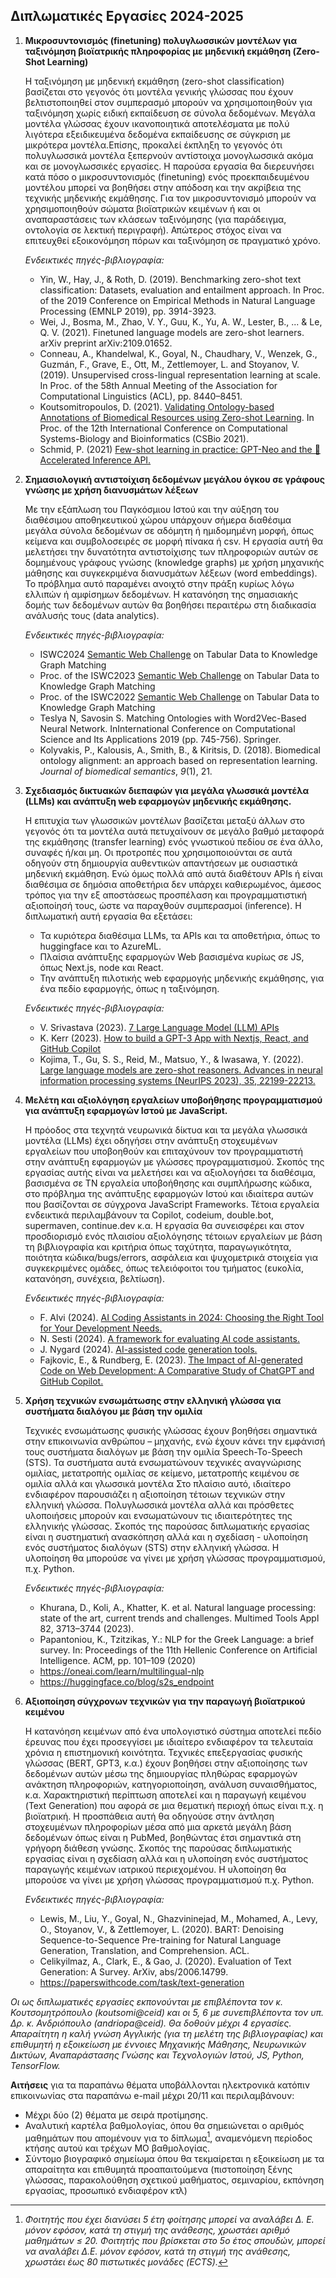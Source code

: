 ## Διπλωματικές Εργασίες 2024-2025


1. **Μικροσυντονισμός (finetuning) πολυγλωσσικών μοντέλων για ταξινόμηση βιοϊατρικής πληροφορίας με μηδενική εκμάθηση (Zero-Shot Learning)**

    Η ταξινόμηση με μηδενική εκμάθηση (zero-shot classification) βασίζεται στο γεγονός ότι μοντέλα γενικής γλώσσας που έχουν βελτιστοποιηθεί στον συμπερασμό μπορούν να χρησιμοποιηθούν για ταξινόμηση χωρίς ειδική εκπαίδευση σε σύνολα δεδομένων. Μεγάλα μοντέλα γλώσσας έχουν ικανοποιητικά αποτελέσματα με πολύ λιγότερα εξειδικευμένα δεδομένα εκπαίδευσης σε σύγκριση με μικρότερα μοντέλα.Επίσης, προκαλεί έκπληξη το γεγονός ότι πολυγλωσσικά μοντέλα ξεπερνούν αντίστοιχα μονογλωσσικά ακόμα και σε μονογλωσσικές εργασίες. Η παρούσα εργασία θα διερευνήσει κατά πόσο ο μικροσυντονισμός (finetuning) ενός προεκπαιδευμένου μοντέλου μπορεί να βοηθήσει στην απόδοση και την ακρίβεια της τεχνικής μηδενικής εκμάθησης. Για τον μικροσυντονισμό μπορούν να χρησιμοποιηθούν σώματα βιοϊατρικών κειμένων ή και οι αναπαραστάσεις των κλάσεων ταξινόμησης (για παράδειγμα, οντολογία σε λεκτική περιγραφή). Απώτερος στόχος είναι να επιτευχθεί εξοικονόμηση πόρων και ταξινόμηση σε πραγματικό χρόνο. 

    *Ενδεικτικές πηγές-βιβλιογραφία:*
    
    - Yin, W., Hay, J., & Roth, D. (2019). Benchmarking zero-shot text classification: Datasets, evaluation and entailment approach. In Proc. of the 2019 Conference on Empirical Methods in Natural Language Processing (EMNLP 2019), pp. 3914-3923.
    - Wei, J., Bosma, M., Zhao, V. Y., Guu, K., Yu, A. W., Lester, B., ... & Le, Q. V. (2021). Finetuned language models are zero-shot learners. arXiv preprint arXiv:2109.01652. 
    - Conneau, A., Khandelwal, K., Goyal, N., Chaudhary, V., Wenzek, G., Guzmán, F., Grave, E., Ott, M., Zettlemoyer, L. and Stoyanov, V. (2019). Unsupervised cross-lingual representation learning at scale. In Proc. of the 58th Annual Meeting of the Association for Computational Linguistics (ACL), pp. 8440–8451.
    - Koutsomitropoulos, D. (2021). [Validating Ontology-based Annotations of Biomedical Resources using Zero-shot Learning](/pdf/csbio2021.pdf). In Proc. of the 12th International Conference on Computational Systems-Biology and Bioinformatics (CSBio 2021). 
    - Schmid, P. (2021) [Few-shot learning in practice: GPT-Neo and the 🤗 Accelerated Inference API.](https://huggingface.co/blog/few-shot-learning-gpt-neo-and-inference-api)

 
2. **Σημασιολογική αντιστοίχιση δεδομένων μεγάλου όγκου σε γράφους γνώσης με χρήση διανυσμάτων λέξεων**

    Με την εξάπλωση του Παγκόσμιου Ιστού και την αύξηση του διαθέσιμου αποθηκευτικού χώρου υπάρχουν σήμερα διαθέσιμα μεγάλα σύνολα δεδομένων σε αδόμητη ή ημιδομημένη μορφή, όπως κείμενα και συμβολοσειρές σε μορφή πίνακα ή csv. Η εργασία αυτή θα μελετήσει την δυνατότητα αντιστοίχισης των πληροφοριών αυτών σε δομημένους γράφους γνώσης (knowledge graphs) με χρήση μηχανικής μάθησης και συγκεκριμένα διανυσμάτων λέξεων (word embeddings). Το πρόβλημα αυτό παραμένει ανοιχτό στην πράξη κυρίως λόγω ελλιπών ή αμφίσημων δεδομένων. Η κατανόηση της σημασιακής δομής των δεδομένων αυτών θα βοηθήσει περαιτέρω στη διαδικασία ανάλυσής τους (data analytics).
   
    *Ενδεικτικές πηγές-βιβλιογραφία:*
   
    - ISWC2024 [Semantic Web Challenge](https://sem-tab-challenge.github.io/2024/) on Tabular Data to Knowledge Graph Matching
    - Proc. of the ISWC2023 [Semantic Web Challenge](https://ceur-ws.org/Vol-3557/) on Tabular Data to Knowledge Graph Matching
    - Proc. of the ISWC2022 [Semantic Web Challenge](https://ceur-ws.org/Vol-3320/) on Tabular Data to Knowledge Graph Matching
    - Teslya N, Savosin S. Matching Ontologies with Word2Vec-Based Neural Network. InInternational Conference on Computational Science and Its Applications 2019  (pp. 745-756). Springer.
    - Kolyvakis, P., Kalousis, A., Smith, B., & Kiritsis, D. (2018). Biomedical ontology alignment: an approach based on representation learning. *Journal of biomedical semantics*, *9*(1), 21.


3. **Σχεδιασμός δικτυακών διεπαφών για μεγάλα γλωσσικά μοντέλα (LLMs) και ανάπτυξη web εφαρμογών μηδενικής εκμάθησης.**  
	
	Η επιτυχία των γλωσσικών μοντέλων βασίζεται μεταξύ άλλων στο γεγονός ότι τα μοντέλα αυτά πετυχαίνουν σε μεγάλο βαθμό μεταφορά της εκμάθησης (transfer learning) ενός γνωστικού πεδίου σε ένα άλλο, συναφές ή/και μη. Οι προτροπές που χρησιμοποιούνται σε αυτά οδηγούν στη δημιουργία αυθεντικών απαντήσεων με ουσιαστικά μηδενική εκμάθηση. Ενώ όμως πολλά από αυτά διαθέτουν APIs ή είναι διαθέσιμα σε δημόσια αποθετήρια δεν υπάρχει καθιερωμένος, άμεσος τρόπος για την εξ αποστάσεως προσπέλαση και προγραμματιστική αξιοποίησή τους, ώστε να παραχθούν συμπερασμοί (inference). Η διπλωματική αυτή εργασία θα εξετάσει:
	- Τα κυριότερα διαθέσιμα LLMs, τα APIs και τα αποθετήρια, όπως το huggingface και το AzureML.
	- Πλαίσια ανάπτυξης εφαρμογών Web βασισμένα κυρίως σε JS, όπως Next.js, node και React.
	- Την ανάπτυξη πιλοτικής web εφαρμογής μηδενικής εκμάθησης, για ένα πεδίο εφαρμογής, όπως η ταξινόμηση. 


	*Ενδεικτικές πηγές-βιβλιογραφία:*

	- V. Srivastava (2023). [7 Large Language Model (LLM) APIs](https://nordicapis.com/7-large-language-model-llm-apis/)
	- K. Kerr (2023). [How to build a GPT-3 App with Nextjs, React, and GitHub Copilot](https://github.blog/developer-skills/github/how-to-build-a-gpt-3-app-with-nextjs-react-and-github-copilot/)
	- Kojima, T., Gu, S. S., Reid, M., Matsuo, Y., & Iwasawa, Y. (2022). [Large language models are zero-shot reasoners. Advances in neural information processing systems (NeurIPS 2023), 35, 22199-22213.](https://proceedings.neurips.cc/paper_files/paper/2022/file/8bb0d291acd4acf06ef112099c16f326-Paper-Conference.pdf)


4. **Μελέτη και αξιολόγηση εργαλείων υποβοήθησης προγραμματισμού για ανάπτυξη εφαρμογών Ιστού με JavaScript.**

   Η πρόοδος στα τεχνητά νευρωνικά δίκτυα και τα μεγάλα γλωσσικά μοντέλα (LLMs) έχει οδηγήσει στην ανάπτυξη στοχευμένων εργαλείων που υποβοηθούν και επιταχύνουν τον προγραμματιστή στην ανάπτυξη εφαρμογών με γλώσσες προγραμματισμού. Σκοπός της εργασίας αυτής είναι να μελετήσει και να αξιολογήσει τα διαθέσιμα, βασισμένα σε ΤΝ εργαλεία υποβοήθησης και συμπλήρωσης κώδικα, στο πρόβλημα της ανάπτυξης εφαρμογών Ιστού και ιδιαίτερα αυτών που βασίζονται σε σύγχρονα JavaScript Frameworks. Τέτοια εργαλεία ενδεικτικά περιλαμβάνουν τα Copilot, codeium, double.bot, supermaven, continue.dev κ.α. Η εργασία θα συνεισφέρει και στον προσδιορισμό ενός πλαισίου αξιολόγησης τέτοιων εργαλείων με βάση τη βιβλιογραφία και κριτήρια όπως ταχύτητα, παραγωγικότητα, ποιότητα κώδικα/bugs/errors, ασφάλεια και ψυχομετρικά στοιχεία για συγκεκριμένες ομάδες, όπως τελειόφοιτοι του τμήματος (ευκολία, κατανόηση, συνέχεια, βελτίωση).
    
    *Ενδεικτικές πηγές-βιβλιογραφία:*

    - F. Alvi (2024). [AI Coding Assistants in 2024: Choosing the Right Tool for Your Development Needs.](https://opencv.org/blog/ai-coding-assistants/)
    - N. Sesti (2024). [A framework for evaluating AI code assistants.](https://blog.continue.dev/a-framework-for-evaluating-ai-code-assistants/)
    - J. Nygard (2024). [AI-assisted code generation tools.](https://oulurepo.oulu.fi/handle/10024/50546)
    - Fajkovic, E., & Rundberg, E. (2023). [The Impact of AI-generated Code on Web Development: A Comparative Study of ChatGPT and GitHub Copilot.](https://www.diva-portal.org/smash/record.jsf?pid=diva2:1769082)


6. **Χρήση τεχνικών ενσωμάτωσης στην ελληνική γλώσσα για συστήματα διαλόγου με βάση την ομιλία**  
	
	Τεχνικές ενσωμάτωσης φυσικής γλώσσας έχουν βοηθήσει σημαντικά στην επικοινωνία ανθρώπου – μηχανής, ενώ έχουν κάνει την εμφάνισή τους συστήματα διαλόγων με βάση την ομιλία Speech-To-Speech (STS). Τα συστήματα αυτά ενσωματώνουν τεχνικές αναγνώρισης ομιλίας, μετατροπής ομιλίας σε κείμενο, μετατροπής κειμένου σε ομιλία αλλά και γλωσσικά μοντέλα Στο πλαίσιο αυτό, ιδιαίτερο ενδιαφέρον παρουσιάζει η αξιοποίηση τέτοιων τεχνικών στην ελληνική γλώσσα. Πολυγλωσσικά μοντέλα αλλά και πρόσθετες υλοποιήσεις μπορούν και ενσωματώνουν τις ιδιαιτερότητες της ελληνικής γλώσσας. Σκοπός της παρούσας διπλωματικής εργασίας είναι η συστηματική ανασκόπηση αλλά και η σχεδίαση - υλοποίηση ενός συστήματος διαλόγων (STS) στην ελληνική γλώσσα. Η υλοποίηση θα μπορούσε να γίνει με χρήση γλώσσας προγραμματισμού, π.χ. Python.
 
	*Ενδεικτικές πηγές-βιβλιογραφία:*
	- Khurana, D., Koli, A., Khatter, K. et al. Natural language processing: state of the art, current trends and challenges. Multimed Tools Appl 82, 3713–3744 (2023). 
	- Papantoniou, K., Tzitzikas, Y.: NLP for the Greek Language: a brief survey. In: Proceedings of the 11th Hellenic Conference on Artificial Intelligence. ACM, pp. 101–109 (2020)
	- https://oneai.com/learn/multilingual-nlp
	- https://huggingface.co/blog/s2s_endpoint


   
7. **Αξιοποίηση σύγχρονων τεχνικών για την παραγωγή βιοϊατρικού κειμένου**

    Η κατανόηση κειμένων από ένα υπολογιστικό σύστημα αποτελεί πεδίο έρευνας που έχει προσεγγίσει με ιδιαίτερο ενδιαφέρον τα τελευταία χρόνια η επιστημονική κοινότητα. Τεχνικές επεξεργασίας φυσικής γλώσσας (BERT, GPT3, κ.α.) έχουν βοηθήσει στην αξιοποίησης των δεδομένων αυτών μέσω της δημιουργίας πληθώρας εφαρμογών ανάκτηση πληροφοριών, κατηγοριοποίηση, ανάλυση συναισθήματος, κ.α. Χαρακτηριστική περίπτωση αποτελεί και η παραγωγή  κειμένου  (Text Generation) που αφορά σε μια θεματική περιοχή όπως είναι π.χ. η βιοϊατρική. Η προσπάθεια αυτή θα οδηγούσε στην άντληση στοχευμένων πληροφορίων μέσα από μια αρκετά μεγάλη βάση δεδομένων όπως είναι η PubMed, βοηθώντας έτσι σημαντικά στη γρήγορη διάθεση γνώσης. Σκοπός της παρούσας διπλωματικής εργασίας είναι η σχεδίαση αλλά και η υλοποίηση ενός συστήματος παραγωγής κειμένων ιατρικού περιεχομένου. Η υλοποίηση θα μπορούσε να γίνει με χρήση γλώσσας προγραμματισμού π.χ. Python.
    
    *Ενδεικτικές πηγές-βιβλιογραφία:*
    
    - Lewis, M., Liu, Y., Goyal, N., Ghazvininejad, M., Mohamed, A., Levy, O., Stoyanov, V., & Zettlemoyer, L. (2020). BART: Denoising Sequence-to-Sequence Pre-training for Natural Language Generation, Translation, and Comprehension. ACL.
    - Celikyilmaz, A., Clark, E., & Gao, J. (2020). Evaluation of Text Generation: A Survey. ArXiv, abs/2006.14799. 
    - https://paperswithcode.com/task/text-generation    

    
    
*Οι ως διπλωματικές εργασίες εκπονούνται με επιβλέποντα τον κ. Κουτσομητρόπουλο (koutsomi@ceid) και οι 5, 6 με συνεπιβλέποντα τον υπ. Δρ. κ. Ανδριόπουλο (andriopa@ceid). Θα δοθούν μέχρι 4 εργασίες. 
Απαραίτητη η καλή γνώση Αγγλικής (για τη μελέτη της βιβλιογραφίας) και επιθυμητή η εξοικείωση με έννοιες Μηχανικής Μάθησης, Νευρωνικών Δικτύων, Αναπαράστασης Γνώσης και Τεχνολογιών Ιστού, JS, Python, TensorFlow.*

**Αιτήσεις**  για τα παραπάνω θέματα υποβάλλονται ηλεκτρονικά κατόπιν επικοινωνίας στα παραπάνω e-mail μέχρι 20/11 και περιλαμβάνουν:

- Μέχρι δύο (2) θέματα με σειρά προτίμησης.
- Αναλυτική καρτέλα βαθμολογίας, όπου θα σημειώνεται ο αριθμός μαθημάτων που απομένουν για το δίπλωμα[^1], αναμενόμενη περίοδος κτήσης αυτού και τρέχων ΜΟ βαθμολογίας.
- Σύντομο βιογραφικό σημείωμα όπου θα τεκμαίρεται η εξοικείωση με τα απαραίτητα και επιθυμητά προαπαιτούμενα (πιστοποίηση ξένης γλώσσας, παρακολούθηση σχετικού μαθήματος, σεμιναρίου, εκπόνηση εργασίας, προσωπικό ενδιαφέρον κτλ)

[^1]: *Φοιτητής που έχει διανύσει 5 έτη φοίτησης μπορεί να αναλάβει Δ. Ε. μόνον εφόσον, κατά τη στιγμή της ανάθεσης, χρωστάει αριθμό μαθημάτων ≤ 20. Φοιτητής που βρίσκεται στο 5ο έτος σπουδών, μπορεί να αναλάβει Δ.Ε. μόνον εφόσον, κατά τη στιγμή της ανάθεσης, χρωστάει έως 80 πιστωτικές μονάδες (ECTS).*
